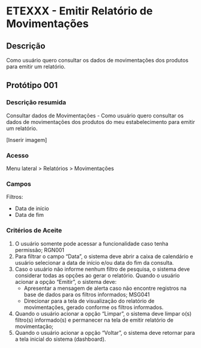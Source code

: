 # ETEXXX - Emitir Relatório de Movimentações <!-- Estou criando do zero este .md de acordo com o docx. -->

## Descrição 
Como usuário quero consultar os dados de movimentações dos produtos para emitir um relatório. 

## Protótipo 001 

### Descrição resumida
Consultar dados de Movimentações - Como usuário quero consultar os dados de movimentações dos produtos do meu estabelecimento para emitir um relatório. 

[Inserir imagem]

### Acesso 
Menu lateral > Relatórios > Movimentações 

### Campos  

Filtros:  
- Data de início 
- Data de fim 

### Critérios de Aceite 

1. O usuário somente pode acessar a funcionalidade caso tenha permissão; RGN001  
2. Para filtrar o campo “Data”, o sistema deve abrir a caixa de calendário e usuário selecionar a data de início e/ou data do fim da consulta.  
3. Caso o usuário não informe nenhum filtro de pesquisa, o sistema deve considerar todas as opções ao gerar o relatório. Quando o usuário acionar a opção “Emitir”, o sistema deve:  
    - Apresentar a mensagem de alerta caso não encontre registros na base de dados para os filtros informados; MSG041  
    - Direcionar para a tela de visualização do relatório de movimentações, gerado conforme os filtros informados.   
4. Quando o usuário acionar a opção “Limpar”, o sistema deve limpar o(s) filtro(s) informado(s) e permanecer na tela de emitir relatório de movimentação;  
5. Quando o usuário acionar a opção “Voltar”, o sistema deve retornar para a tela inicial do sistema (dashboard).  

  